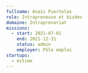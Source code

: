 ```yaml
---
fullname: Anaïs Puertolas
role: Intrapreneuse et bizdev
domaine: Intraprenariat
missions:
  - start: 2021-07-01
    end: 2021-12-31
    status: admin
    employer: Pôle emploi
startups:
  - estime
---
```


